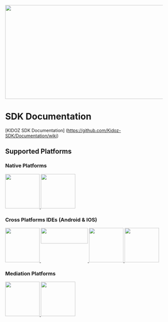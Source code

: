 [<img src="https://cdn.kidoz.net/wordpress/kidoz_small.gif" width="533px" height="300px">](https://www.youtube.com/watch?v=-ljFjRn7jeM)

# SDK Documentation


[KIDOZ SDK Documentation] (https://github.com/Kidoz-SDK/Documentation/wiki)



## Supported Platforms
### Native Platforms
<a href="https://github.com/Kidoz-SDK/KIDOZ_Android_SDK_Example-Android-Studio">
  <img src="https://raw.githubusercontent.com/wiki/KIDOZ-SDK/Documentation/images/android.png" width="110px"/>
</a>
<a href="https://github.com/Kidoz-SDK/KIDOZ_iOS_SDK_New_Example">
  <img src="https://raw.githubusercontent.com/wiki/KIDOZ-SDK/Documentation/images/ios.png" width="110px"/>
</a>

### Cross Platforms IDEs (Android & IOS)
<a href="https://github.com/Kidoz-SDK/KIDOZ_Air_SDK_Example">
  <img src="https://raw.githubusercontent.com/wiki/KIDOZ-SDK/Documentation/images/adobe_air.jpg" width="110px"/>
</a>
<a href="https://docs.coronalabs.com/plugin/kidoz/index.html">
  <img src="https://cdn.kidoz.net/sdk/GITHUB_GRAPHICS/KIDOZ_SDK_Documentaions/corona_logo_orange_tr_2x.png" width="150px" height="50px" align="top"/>
</a>
<a href="https://github.com/Kidoz-SDK/Documentation/wiki/Unity">
  <img src="https://raw.githubusercontent.com/wiki/KIDOZ-SDK/Documentation/images/unity.png" width="110px"/>
</a>
<a href="https://enhance.co/documentation">
  <img src="https://cdn.kidoz.net/sdk/GITHUB_GRAPHICS/KIDOZ_SDK_Documentaions/Enhance.png" width="110px"/>
</a>

### Mediation Platforms
<a href="https://github.com/Kidoz-SDK/MoPub-Adapter">
  <img src="https://cdn.kidoz.net/media/MobPub3.png" width="110px"/>
</a>
<a href="https://github.com/Kidoz-SDK/KIDOZ_ADMOB_ADAPTER">
  <img src="https://cdn.kidoz.net/media/Admob.png" width="110px"/>
</a>
